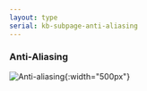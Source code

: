 ```yaml
---
layout: type
serial: kb-subpage-anti-aliasing
---
```

### Anti-Aliasing

![Anti-aliasing]({{site.url}}/svg/type-trivia/anti-aliasing.svg "Anti-aliasing"){:width="500px"}